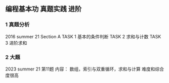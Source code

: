 ## 编程基本功 真题实践 进阶
### 1 真题分析
2016 summer 21
Section A 
TASK 1
基本的条件判断
TASK 2
求和与计数
TASK 3
进阶求和


### 2 大题
2023 summer 21
第11题
内容： 数组，索引与双重循环，求和与计算
难度和综合度很高